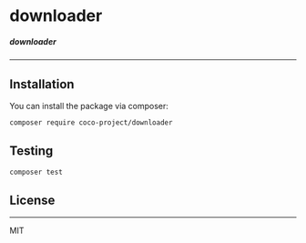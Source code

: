 # downloader

##### downloader

---

## Installation

You can install the package via composer:

```bash
composer require coco-project/downloader
```

## Testing

``` bash
composer test
```

## License

---

MIT
